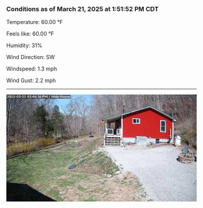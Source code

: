### Conditions as of March 21, 2025 at 1:51:52 PM CDT 

Temperature: 60.00 &deg;F

Feels like: 60.00 &deg;F

Humidity: 31%

Wind Direction: SW

Windspeed: 1.3 mph

Wind Gust: 2.2 mph

---

<img src="./images/latest.jpeg"/>

